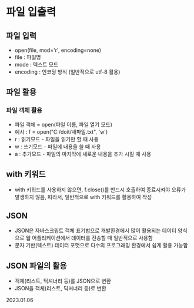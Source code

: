 # 파일 입출력

## 파일 입력
- open(file, mod='r', encoding=none)
- file : 파일명
- mode : 텍스트 모드
- encoding : 인코딩 방식 (일반적으로 utf-8 활용)

## 파일 활용

### 파일 객체 활용
- 파일 객체 = open(파일 이름, 파일 열기 모드)
- 예시 : f = open("C:/doit/새파일.txt", 'w')
- r : 읽기모드 - 파일을 읽기만 할 때 사용
- w : 쓰기모드 - 파일에 내용을 쓸 때 사용
- a : 추가모드 - 파일의 마지막에 새로운 내용을 추가 시킬 때 사용

## with 키워드 
- with 키워드를 사용하지 않으면, f.close()를 반드시 호출하여 종료시켜야 오류가 발생하지 않음, 따라서, 일반적으로 with 키워드를 활용하여 작성

## JSON
- JSON은 자바스크립트 객체 표기법으로 개발환경에서 많이 활용되는 데이터 양식으로 웹 어플리케이션에서 데이터를 전송할 때 일반적으로 사용함
- 문자 기반(텍스트) 데이터 포맷으로 다수의 프로그래밍 환경에서 쉽게 활용 가능함

## JSON 파일의 활용
- 객체(리스트, 딕셔너리 등)를 JSON으로 변환
- JSON을 객체(리스트, 딕셔너리 등)로 변환

2023.01.06